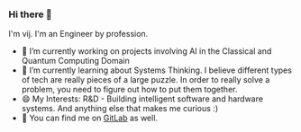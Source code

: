 ### Hi there 👋

I'm vij. I'm an Engineer by profession.

- 🔭 I’m currently working on projects involving AI in the Classical and Quantum Computing Domain
- 🌱 I’m currently learning about Systems Thinking. I believe different types of tech are really pieces of a large puzzle. In order to really solve a problem, you need to figure out how to put them together. 
- 😄 My Interests: R&D - Building intelligent software and hardware systems. And anything else that makes me curious :)
- 💬 You can find me on [GitLab](https://gitlab.com/users/vijpandaturtle) as well. 
